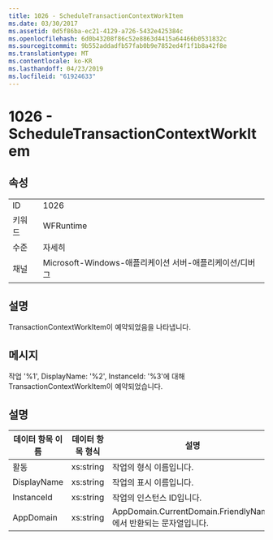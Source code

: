 ```yaml
---
title: 1026 - ScheduleTransactionContextWorkItem
ms.date: 03/30/2017
ms.assetid: 0d5f86ba-ec21-4129-a726-5432e425384c
ms.openlocfilehash: 6d0b43208f86c52e8863d4415a64466b0531832c
ms.sourcegitcommit: 9b552addadfb57fab0b9e7852ed4f1f1b8a42f8e
ms.translationtype: MT
ms.contentlocale: ko-KR
ms.lasthandoff: 04/23/2019
ms.locfileid: "61924633"
---
```

# <a name="1026---scheduletransactioncontextworkitem"></a>1026 - ScheduleTransactionContextWorkItem
## <a name="properties"></a>속성  
  
|||  
|-|-|  
|ID|1026|  
|키워드|WFRuntime|  
|수준|자세히|  
|채널|Microsoft-Windows-애플리케이션 서버-애플리케이션/디버그|  
  
## <a name="description"></a>설명  
 TransactionContextWorkItem이 예약되었음을 나타냅니다.  
  
## <a name="message"></a>메시지  
 작업 '%1', DisplayName: '%2', InstanceId: '%3'에 대해 TransactionContextWorkItem이 예약되었습니다.  
  
## <a name="details"></a>설명  
  
|데이터 항목 이름|데이터 항목 형식|설명|  
|--------------------|--------------------|-----------------|  
|활동|xs:string|작업의 형식 이름입니다.|  
|DisplayName|xs:string|작업의 표시 이름입니다.|  
|InstanceId|xs:string|작업의 인스턴스 ID입니다.|  
|AppDomain|xs:string|AppDomain.CurrentDomain.FriendlyName에서 반환되는 문자열입니다.|
